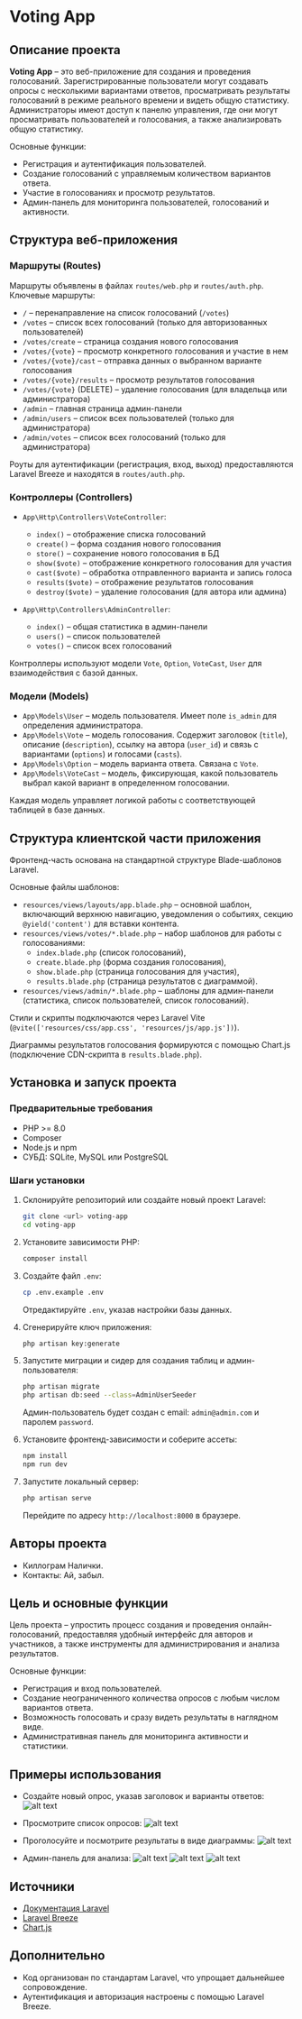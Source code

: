 # Voting App

## Описание проекта

**Voting App** – это веб-приложение для создания и проведения голосований. Зарегистрированные пользователи могут создавать опросы с несколькими вариантами ответов, просматривать результаты голосований в режиме реального времени и видеть общую статистику. Администраторы имеют доступ к панелю управления, где они могут просматривать пользователей и голосования, а также анализировать общую статистику.

Основные функции:
- Регистрация и аутентификация пользователей.
- Создание голосований с управляемым количеством вариантов ответа.
- Участие в голосованиях и просмотр результатов.
- Админ-панель для мониторинга пользователей, голосований и активности.

## Структура веб-приложения

### Маршруты (Routes)

Маршруты объявлены в файлах `routes/web.php` и `routes/auth.php`.  
Ключевые маршруты:
- `/` – перенаправление на список голосований (`/votes`)
- `/votes` – список всех голосований (только для авторизованных пользователей)
- `/votes/create` – страница создания нового голосования
- `/votes/{vote}` – просмотр конкретного голосования и участие в нем
- `/votes/{vote}/cast` – отправка данных о выбранном варианте голосования
- `/votes/{vote}/results` – просмотр результатов голосования
- `/votes/{vote}` (DELETE) – удаление голосования (для владельца или администратора)
- `/admin` – главная страница админ-панели
- `/admin/users` – список всех пользователей (только для администратора)
- `/admin/votes` – список всех голосований (только для администратора)

Роуты для аутентификации (регистрация, вход, выход) предоставляются Laravel Breeze и находятся в `routes/auth.php`.

### Контроллеры (Controllers)

- `App\Http\Controllers\VoteController`:  
  - `index()` – отображение списка голосований  
  - `create()` – форма создания нового голосования  
  - `store()` – сохранение нового голосования в БД  
  - `show($vote)` – отображение конкретного голосования для участия  
  - `cast($vote)` – обработка отправленного варианта и запись голоса  
  - `results($vote)` – отображение результатов голосования  
  - `destroy($vote)` – удаление голосования (для автора или админа)
  
- `App\Http\Controllers\AdminController`:
  - `index()` – общая статистика в админ-панели  
  - `users()` – список пользователей  
  - `votes()` – список всех голосований

Контроллеры используют модели `Vote`, `Option`, `VoteCast`, `User` для взаимодействия с базой данных.

### Модели (Models)

- `App\Models\User` – модель пользователя. Имеет поле `is_admin` для определения администратора.
- `App\Models\Vote` – модель голосования. Содержит заголовок (`title`), описание (`description`), ссылку на автора (`user_id`) и связь с вариантами (`options`) и голосами (`casts`).
- `App\Models\Option` – модель варианта ответа. Связана с `Vote`.
- `App\Models\VoteCast` – модель, фиксирующая, какой пользователь выбрал какой вариант в определенном голосовании.

Каждая модель управляет логикой работы с соответствующей таблицей в базе данных.

## Структура клиентской части приложения

Фронтенд-часть основана на стандартной структуре Blade-шаблонов Laravel.  

Основные файлы шаблонов:
- `resources/views/layouts/app.blade.php` – основной шаблон, включающий верхнюю навигацию, уведомления о событиях, секцию `@yield('content')` для вставки контента.
- `resources/views/votes/*.blade.php` – набор шаблонов для работы с голосованиями: 
  - `index.blade.php` (список голосований),
  - `create.blade.php` (форма создания голосования),
  - `show.blade.php` (страница голосования для участия),
  - `results.blade.php` (страница результатов с диаграммой).
- `resources/views/admin/*.blade.php` – шаблоны для админ-панели (статистика, список пользователей, список голосований).
  
Стили и скрипты подключаются через Laravel Vite (`@vite(['resources/css/app.css', 'resources/js/app.js'])`).

Диаграммы результатов голосования формируются с помощью Chart.js (подключение CDN-скрипта в `results.blade.php`).

## Установка и запуск проекта

### Предварительные требования

- PHP >= 8.0
- Composer
- Node.js и npm
- СУБД: SQLite, MySQL или PostgreSQL

### Шаги установки

1. Склонируйте репозиторий или создайте новый проект Laravel:
   ```bash
   git clone <url> voting-app
   cd voting-app
   ```

2. Установите зависимости PHP:
   ```bash
   composer install
   ```

3. Создайте файл `.env`:
   ```bash
   cp .env.example .env
   ```
   Отредактируйте `.env`, указав настройки базы данных.

4. Сгенерируйте ключ приложения:
   ```bash
   php artisan key:generate
   ```

5. Запустите миграции и сидер для создания таблиц и админ-пользователя:
   ```bash
   php artisan migrate
   php artisan db:seed --class=AdminUserSeeder
   ```

   Админ-пользователь будет создан с email: `admin@admin.com` и паролем `password`.

6. Установите фронтенд-зависимости и соберите ассеты:
   ```bash
   npm install
   npm run dev
   ```

7. Запустите локальный сервер:
   ```bash
   php artisan serve
   ```
   
   Перейдите по адресу `http://localhost:8000` в браузере.

## Авторы проекта

- Киллограм Налички.
- Контакты: Ай, забыл.

## Цель и основные функции

Цель проекта – упростить процесс создания и проведения онлайн-голосований, предоставляя удобный интерфейс для авторов и участников, а также инструменты для администрирования и анализа результатов.

Основные функции:
- Регистрация и вход пользователей.
- Создание неограниченного количества опросов с любым числом вариантов ответа.
- Возможность голосовать и сразу видеть результаты в наглядном виде.
- Административная панель для мониторинга активности и статистики.

## Примеры использования

- Создайте новый опрос, указав заголовок и варианты ответов:
![alt text](image.png)

- Просмотрите список опросов:
![alt text](image-1.png)

- Проголосуйте и посмотрите результаты в виде диаграммы:
![alt text](image-2.png)

- Админ-панель для анализа:
![alt text](image-3.png)
![alt text](image-4.png)
![alt text](image-5.png)
## Источники

- [Документация Laravel](https://laravel.com/docs)
- [Laravel Breeze](https://github.com/laravel/breeze)
- [Chart.js](https://www.chartjs.org/)

## Дополнительно

- Код организован по стандартам Laravel, что упрощает дальнейшее сопровождение.
- Аутентификация и авторизация настроены с помощью Laravel Breeze.